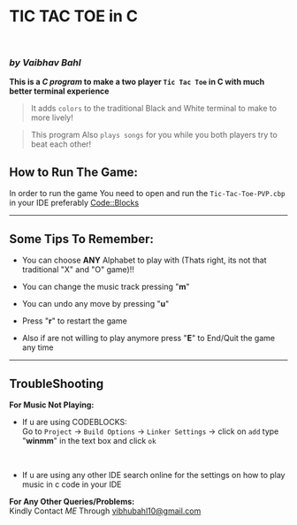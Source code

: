 # TIC TAC TOE in C <br><br>
### _by Vaibhav Bahl_

__This is a _C program_ to make a two player `Tic Tac Toe` in C with much better terminal experience__

> It adds `colors` to the traditional Black and White terminal to make to more lively!

> This program Also `plays songs` for you while you both players try to beat each other!

 
## How to Run The Game:

In order to run the game You need to open and run the `Tic-Tac-Toe-PVP.cbp` in your IDE preferably [Code::Blocks](http://www.codeblocks.org/)

***
## Some Tips To Remember:
- You can choose **ANY** Alphabet to play with (Thats right, its not that traditional "X" and "O" game)!! 

- You can change the music track pressing "**m**"

- You can undo any move by pressing "**u**"

- Press "**r**" to restart the game

- Also if are not willing to play anymore press "**E**" to End/Quit the game any time

***
## TroubleShooting
__For Music Not Playing:__<br>
- If u are using CODEBLOCKS:<br>
     Go to `Project` -> `Build Options` -> `Linker Settings` -> click on `add` type "**winmm**" in the text box and click `ok`
<br>

- If u are using any other IDE search online for the settings on how to play music in c code in your IDE

**For Any Other Queries/Problems:**<br>
      Kindly Contact *ME* Through vibhubahl10@gmail.com
